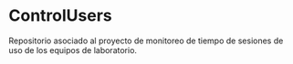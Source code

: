 # ControlUsers
Repositorio asociado al proyecto de monitoreo de tiempo de sesiones de uso de los equipos de laboratorio.
